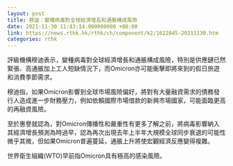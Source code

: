 ```yaml
---
layout: post
title: 穆迪：變種病毒對全球經濟增長和通脹構成風險
date: 2021-11-30 11:43:14.000000000 +08:00
link: https://news.rthk.hk/rthk/ch/component/k2/1622045-20211130.htm
categories: rthk
---
```


評級機構穆迪表示，變種病毒對全球經濟增長和通脹構成風險，特別是供應鏈已然緊張、高通脹加上工人短缺情況下，而Omicron亦可能衝擊即將來到的假日旅遊和消費季節需求。

穆迪指，如果Omicron影響到全球市場風險偏好，將對有大量融資需求的債務發行人造成進一步財務壓力，例如依賴國際市場借款的新興市場國家，可能面臨更高的再融資風險。

至於惠譽就認為，對Omicron傳播性和嚴重性有更多了解之前，將病毒影響納入其經濟增長預測為時過早，認為再次出現去年上半年大規模全球同步衰退的可能性微乎其微，但如果Omicron普遍蔓延，通脹上升將使宏觀經濟反應變得複雜。

世界衛生組織(WTO)早前指Omicron具有極高的感染風險。
